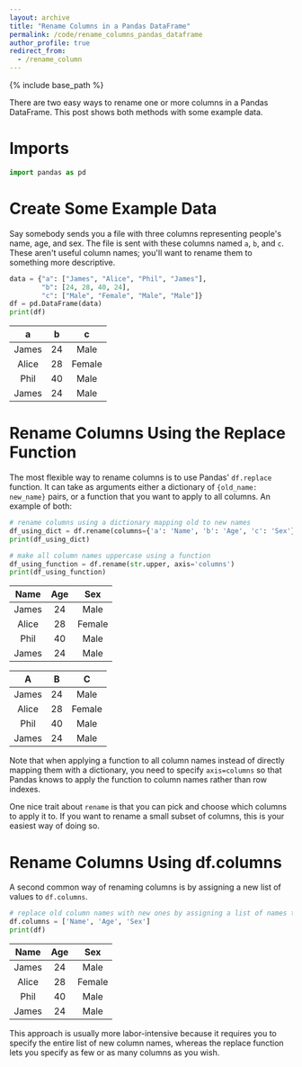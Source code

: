 ```yaml
---
layout: archive
title: "Rename Columns in a Pandas DataFrame"
permalink: /code/rename_columns_pandas_dataframe
author_profile: true
redirect_from:
  - /rename_column
---
```


{% include base_path %}

There are two easy ways to rename one or more columns in a Pandas DataFrame. This post shows both methods with some example data.

# Imports
```python
import pandas as pd
```

# Create Some Example Data

Say somebody sends you a file with three columns representing people's name, age, and sex. The file is sent with these columns named `a`, `b`, and `c`. These aren't useful column names; you'll want to rename them to something more descriptive. 

```python
data = {"a": ["James", "Alice", "Phil", "James"],
		"b": [24, 28, 40, 24],
		"c": ["Male", "Female", "Male", "Male"]}
df = pd.DataFrame(data)
print(df)
```

**a**|**b**|**c**
:-----:|:-----:|:-----:
James|24|Male
Alice|28|Female
Phil|40|Male
James|24|Male

# Rename Columns Using the Replace Function

The most flexible way to rename columns is to use Pandas' `df.replace` function. It can take as arguments either a dictionary of `{old_name: new_name}` pairs, or a function that you want to apply to all columns. An example of both:

```python
# rename columns using a dictionary mapping old to new names
df_using_dict = df.rename(columns={'a': 'Name', 'b': 'Age', 'c': 'Sex'})
print(df_using_dict)

# make all column names uppercase using a function
df_using_function = df.rename(str.upper, axis='columns')
print(df_using_function)
```

**Name**|**Age**|**Sex**
:-----:|:-----:|:-----:
James|24|Male
Alice|28|Female
Phil|40|Male
James|24|Male

**A**|**B**|**C**
:-----:|:-----:|:-----:
James|24|Male
Alice|28|Female
Phil|40|Male
James|24|Male

Note that when applying a function to all column names instead of directly mapping them with a dictionary, you need to specify `axis=columns` so that Pandas knows to apply the function to column names rather than row indexes.

One nice trait about `rename` is that you can pick and choose which columns to apply it to. If you want to rename a small subset of columns, this is your easiest way of doing so. 

# Rename Columns Using df.columns

A second common way of renaming columns is by assigning a new list of values to `df.columns`.


```python
# replace old column names with new ones by assigning a list of names to df.columns
df.columns = ['Name', 'Age', 'Sex']
print(df)
```

**Name**|**Age**|**Sex**
:-----:|:-----:|:-----:
James|24|Male
Alice|28|Female
Phil|40|Male
James|24|Male

This approach is usually more labor-intensive because it requires you to specify the entire list of new column names, whereas the replace function lets you specify as few or as many columns as you wish.


